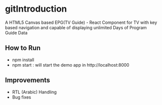 # gitIntroduction

A HTML5 Canvas based EPG(TV Guide) - React Component for TV with key based navigation and capable of displaying unlimited Days of Program Guide Data

## How to Run
- npm install
- npm start : will start the demo app in http://localhost:8000

## Improvements
- RTL (Arabic) Handling
- Bug fixes


